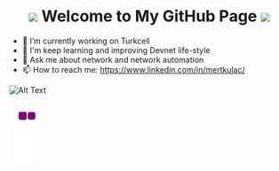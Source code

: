 <h1 align="center">
  <img src="https://c.tenor.com/k2GZAYWuTS4AAAAi/backhand-index-pointing-down-joypixels.gif" width="40">
  Welcome to My GitHub Page
  <img src="https://c.tenor.com/k2GZAYWuTS4AAAAi/backhand-index-pointing-down-joypixels.gif" width="40">
</h1>

- 🔭 I’m currently working on Turkcell
- 🌱 I'm keep learning and improving Devnet life-style
- 💬 Ask me about network and network automation
- 📫 How to reach me: https://www.linkedin.com/in/mertkulac/

![Alt Text](https://68.media.tumblr.com/fe195e9db7b66a729194a43370a21795/tumblr_oja6h1f90C1rzss56o1_500.gif)

![snake gif](https://github.com/MertKulac/MertKulac/blob/output/github-contribution-grid-snake.gif)

